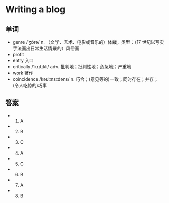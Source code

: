 # Writing a blog

## 单词
- genre /ˈʒɒ̃rə/ n. （文学、艺术、电影或音乐的）体裁，类型；（17 世纪以写实手法画出日常生活情景的）风俗画
- profit
- entry 入口
- critically /'krɪtɪkli/ adv. 批判地；批判性地；危急地；严重地
- work 著作
- coincidence /kəʊˈɪnsɪdəns/ n. 巧合；(意见等的)一致；同时存在；并存；(令人吃惊的)巧事

## 答案
- 1. A
- 2. B
- 3. C
- 4. A
- 5. C
- 6. B
- 7. A
- 8. B
